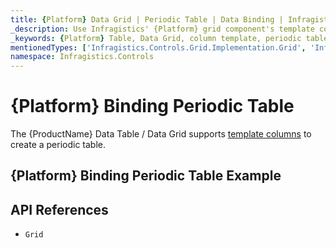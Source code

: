 ```yaml
---
title: {Platform} Data Grid | Periodic Table | Data Binding | Infragistics
_description: Use Infragistics' {Platform} grid component's template columns to create a periodic table. View our {ProductName} table demos!
_keywords: {Platform} Table, Data Grid, column template, periodic table, {ProductName}, data binding, Infragistics
mentionedTypes: ['Infragistics.Controls.Grid.Implementation.Grid', 'Infragistics.Controls.Grid.Implementation.Column']
namespace: Infragistics.Controls
---
```


# {Platform} Binding Periodic Table

The {ProductName} Data Table / Data Grid supports [template columns](data-grid-column-types.md#template-column) to create a periodic table.

## {Platform} Binding Periodic Table Example


<code-view style="height: 600px"
           data-demos-base-url="{environment:dvDemosBaseUrl}"
           iframe-src="{environment:dvDemosBaseUrl}/grids/data-grid-type-periodic-table"
           alt="{Platform} Binding Periodic Table Example"
           github-src="grids/data-grid/type-periodic-table">
</code-view>

## API References

 - `Grid`